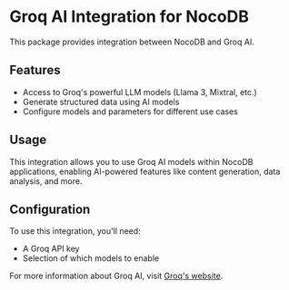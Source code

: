 # Groq AI Integration for NocoDB

This package provides integration between NocoDB and Groq AI.

## Features

- Access to Groq's powerful LLM models (Llama 3, Mixtral, etc.)
- Generate structured data using AI models
- Configure models and parameters for different use cases

## Usage

This integration allows you to use Groq AI models within NocoDB applications, enabling AI-powered features like content generation, data analysis, and more.

## Configuration

To use this integration, you'll need:
- A Groq API key
- Selection of which models to enable

For more information about Groq AI, visit [Groq's website](https://groq.com/). 